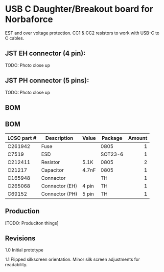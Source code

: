 # USB C Daughter/Breakout board for Norbaforce

EST and over voltage protection.  CC1 & CC2 resistors to work with USB-C to C cables.

## JST EH connector (4 pin):
TODO: Photo close up

## JST PH connector (5 pins): 
TODO: Photo close up

## BOM
## BOM

| LCSC part # | Description   | Value | Package  | Amount |
| ----------- | ------------- | ----- | -------- | ------:|
| C261942     | Fuse          |       | 0805     | 1      |
| C7519       | ESD           |       | SOT23-6  | 1      |
| C212411     | Resistor      | 5.1K  | 0805     | 2      |
| C21217      | Capacitor     | 4.7nF | 0805     | 1      |
| C165948     | Connector     |       | TH       | 1      |
| C265068     | Connector (EH)| 4 pin | TH       | 1      |
| C69152      | Connector (PH)| 5 pin | TH       | 1      |

## Production
[TODO: Produciton things]


## Revisions
1.0 Initial prototype

1.1 Flipped silkscreen orientation.  Minor silk screen adjustments for readability.
